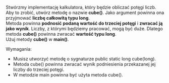 Stwórzmy implementację kalkulatora, który będzie obliczać potęgi liczb.
Aby to zrobić, utwórz metodę o nazwie **cube()**. Jako argument powinna ona przyjmować **liczbę całkowitą typu long**.\
Metoda powinna **podnosić podaną wartość do trzeciej potęgi** i **zwracać ją jako wynik**.
Liczby, z którymi będziemy pracować, mogą być duże. Dlatego metoda **cube()** powinna zwracać **wartość typu long**.\
Użuj metody **cube()** w **main()**.

Wymagania:

- Musisz utworzyć metodę o sygnaturze public static long cube(long).
- Metoda cube() powinna zwracać wynik podniesienia przekazanej jej liczby do trzeciej potęgi.
- W metodzie main powinna być użyta metoda cube().